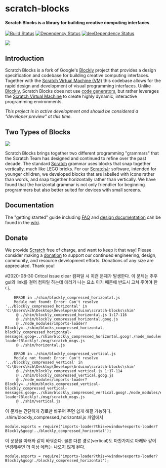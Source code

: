# scratch-blocks
#### Scratch Blocks is a library for building creative computing interfaces.
[![Build Status](https://travis-ci.org/LLK/scratch-blocks.svg?branch=develop)](https://travis-ci.org/LLK/scratch-blocks)
[![Dependency Status](https://david-dm.org/LLK/scratch-blocks.svg)](https://david-dm.org/LLK/scratch-blocks)
[![devDependency Status](https://david-dm.org/LLK/scratch-blocks/dev-status.svg)](https://david-dm.org/LLK/scratch-blocks#info=devDependencies)

![](https://cloud.githubusercontent.com/assets/747641/15227351/c37c09da-1854-11e6-8dc7-9a298f2b1f01.jpg)

## Introduction
Scratch Blocks is a fork of Google's [Blockly](https://github.com/google/blockly) project that provides a design specification and codebase for building creative computing interfaces. Together with the [Scratch Virtual Machine (VM)](https://github.com/LLK/scratch-vm) this codebase allows for the rapid design and development of visual programming interfaces. Unlike [Blockly](https://github.com/google/blockly), Scratch Blocks does not use [code generators](https://developers.google.com/blockly/guides/configure/web/code-generators), but rather leverages the [Scratch Virtual Machine](https://github.com/LLK/scratch-vm) to create highly dynamic, interactive programming environments.

*This project is in active development and should be considered a "developer preview" at this time.*

## Two Types of Blocks
![](https://cloud.githubusercontent.com/assets/747641/15255731/dad4d028-190b-11e6-9c16-8df7445adc96.png)

Scratch Blocks brings together two different programming "grammars" that the Scratch Team has designed and continued to refine over the past decade. The standard [Scratch](https://scratch.mit.edu) grammar uses blocks that snap together vertically, much like LEGO bricks. For our [ScratchJr](https://scratchjr.org) software, intended for younger children, we developed blocks that are labelled with icons rather than words, and snap together horizontally rather than vertically. We have found that the horizontal grammar is not only friendlier for beginning programmers but also better suited for devices with small screens.

## Documentation
The "getting started" guide including [FAQ](https://scratch.mit.edu/developers#faq) and [design documentation](https://github.com/LLK/scratch-blocks/wiki/Design) can be found in the [wiki](https://github.com/LLK/scratch-blocks/wiki).

## Donate
We provide [Scratch](https://scratch.mit.edu) free of charge, and want to keep it that way! Please consider making a [donation](https://secure.donationpay.org/scratchfoundation/) to support our continued engineering, design, community, and resource development efforts. Donations of any size are appreciated. Thank you!

#2020-08-30 Critcal issue clear 
컴파일 시 이런 문제가 발생한다. 이 문제는 추후 gui와 link를 걸어 컴파일 하는데 에러가 나는 요소 이기 때문에 반드시 고쳐 주어야 한다.
```
    ERROR in ./shim/blockly_compressed_horizontal.js
    Module not found: Error: Can't resolve '../blockly_compressed_horizontal' in 'C:\Users\kch\Desktop\Develope\Arduino\scratch-blocks\shim'
     @ ./shim/blockly_compressed_horizontal.js 1:17-116
     @ ./shim/blockly_compressed_horizontal.goog.js
     @ ./node_modules/imports-loader?Blockly=../shim/blocks_compressed_horizontal-blockly_compressed_horizontal-messages,goog=../shim/blockly_compressed_horizontal.goog!./node_modules/exports-loader?Blockly!./msg/scratch_msgs.js
     @ ./shim/horizontal.js
```
```
    ERROR in ./shim/blockly_compressed_vertical.js
    Module not found: Error: Can't resolve '../blockly_compressed_vertical' in 'C:\Users\kch\Desktop\Develope\Arduino\scratch-blocks\shim'
     @ ./shim/blockly_compressed_vertical.js 1:17-114
     @ ./shim/blockly_compressed_vertical.goog.js
     @ ./node_modules/imports-loader?Blockly=../shim/blocks_compressed_vertical-blockly_compressed_vertical-messages,goog=../shim/blockly_compressed_vertical.goog!./node_modules/exports-loader?Blockly!./msg/scratch_msgs.js
     @ ./shim/vertical.js
```
이 문제는 간단하게 경로만 바꾸어 주면 쉽게 해결 가능하다. 
.shim/blockly_compressed_horizontal.js 파일에서 
```
module.exports = require('imports-loader?this=>window!exports-loader?Blockly&goog!../blockly_compressed_horizontal');
```
이 문장을 아래와 같이 바꿔준다. 물론 다른 경로(vertical)도 마찬가지로 아래와 같이 변경해주면 더 이상 에러는 나오지 않게 된다.  
```
module.exports = require('imports-loader?this=>window!exports-loader?Blockly&goog!./blockly_compressed_horizontal');
```
